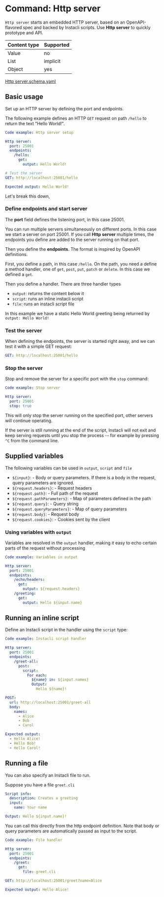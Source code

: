 # Command: Http server

`Http server` starts an embedded HTTP server, based on an OpenAPI-flavored spec and backed by Instacli scripts. Use
**Http server** to quickly prototype and API.

| Content type | Supported |
|--------------|-----------|
| Value        | no        |
| List         | implicit  |
| Object       | yes       |

[Http server.schema.yaml](Http%20server.schema.yaml)

## Basic usage

Set up an HTTP server by defining the port and endpoints.

The following example defines an HTTP `GET` request on path `/hello` to return the text "Hello World!".

```yaml instacli
Code example: Http server setup

Http server:
  port: 25001
  endpoints:
    /hello:
      get:
        output: Hello World!

# Test the server
GET: http://localhost:25001/hello

Expected output: Hello World!
```

Let's break this down,

### Define endpoints and start server

The **port** field defines the listening port, in this case 25001.

You can run multiple servers simultaneously on different ports. In this case we start a server on port 25001. If you
call **Http server** multiple times, the endpoints you define are added to the server running on that port.

Then you define the **endpoints**. The format is inspired by OpenAPI definitions.

First, you define a path, in this case `/hello`. On the path, you need a define a method handler, one
of `get`, `post`, `put`, `patch` or `delete`. In this case we defined a `get`.

Then you define a handler. There are three handler types

* `output`: returns the content below it
* `script`: runs an inline instacli script
* `file`: runs an instacli script file

In this example we have a static Hello World greeting being returned by `output: Hello World!`

### Test the server

When defining the endpoints, the server is started right away, and we can test it with a simple GET request:

```yaml instacli
GET: http://localhost:25001/hello
```

### Stop the server

Stop and remove the server for a specific port with the `stop` command:

```yaml instacli
Code example: Stop server

Http server:
  port: 25001
  stop: true
```

This will only stop the server running on the specified port, other servers will continue operating.

If the server is still running at the end of the script, Instacli will not exit and keep serving requests until you stop
the process -- for example by pressing `^C` from the command line.

## Supplied variables

The following variables can be used in `output`, `script` and `file`

* `${input}`: - Body or query parameters. If there is a body in the request, query parameters are ignored.
* `${request.headers}`: - Request headers
* `${request.path}`: - Full path of the request
* `${request.pathParameters}`: - Map of parameters defined in the path
* `${request.query}`: - Query string
* `${request.queryParameters}`: - Map of query parameters
* `${request.body}`: - Request body
* `${request.cookies}`: - Cookies sent by the client

### Using variables with `output`

Variables are resolved in the `output` handler, making it easy to echo certain parts of the request without processing

```yaml instacli
Code example: Variables in output

Http server:
  port: 25001
  endpoints:
    /echo/headers:
      get:
        output: ${request.headers}
    /greeting:
      get:
        output: Hello ${input.name}
```

<!-- yaml instacli after

--- 
Http server:
  port: 25001
  stop: true
-->

## Running an inline script

Define an Instacli script in the handler using the `script` type:

```yaml instacli
Code example: Instacli script handler

Http server:
  port: 25001
  endpoints:
    /greet-all:
      post:
        script:
          For each:
            ${name} in: ${input.names}
            Output:
              Hello ${name}!

POST:
  url: http://localhost:25001/greet-all
  body:
    names:
      - Alice
      - Bob
      - Carol

Expected output:
  - Hello Alice!
  - Hello Bob!
  - Hello Carol!
```

<!-- yaml instacli after

---
Http server:
  port: 25001
  stop: true
-->

## Running a file

You can also specify an Instacli file to run.

Suppose you have a file `greet.cli`

```yaml file:greet.cli
Script info:
  description: Creates a greeting
  input:
    name: Your name

Output: Hello ${input.name}!
```

You can call this directly from the http endpoint definition. Note that body or query parameters are automatically
passed as input to the script.

```yaml instacli
Code example: File handler

Http server:
  port: 25001
  endpoints:
    /greet:
      get:
        file: greet.cli

GET: http://localhost:25001/greet?name=Alice

Expected output: Hello Alice!
```

<!-- yaml instacli after

---
Http server:
  port: 25001
  stop: true
-->
